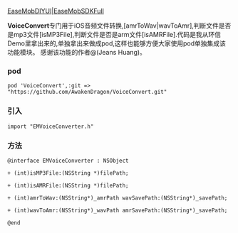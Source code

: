 [EaseMobDIYUI](https://github.com/AwakenDragon/EaseMobDIYUI.git)|[EaseMobSDKFull](https://github.com/dujiepeng/EaseMobSDKFull.git)

**VoiceConvert**专门用于iOS音频文件转换,[amrToWav|wavToAmr],判断文件是否是mp3文件[isMP3File],判断文件是否是arm文件[isAMRFile].代码是我从环信Demo里拿出来的,单独拿出来做成pod,这样也能够方便大家使用pod单独集成该功能模块。
感谢该功能的作者@(Jeans Huang)。

### pod

```pod 'VoiceConvert',:git => "https://github.com/AwakenDragon/VoiceConvert.git"```

### 引入

```import "EMVoiceConverter.h"```

### 方法

```
@interface EMVoiceConverter : NSObject

+ (int)isMP3File:(NSString *)filePath;

+ (int)isAMRFile:(NSString *)filePath;

+ (int)amrToWav:(NSString*)_amrPath wavSavePath:(NSString*)_savePath;

+ (int)wavToAmr:(NSString*)_wavPath amrSavePath:(NSString*)_savePath;

@end
```

